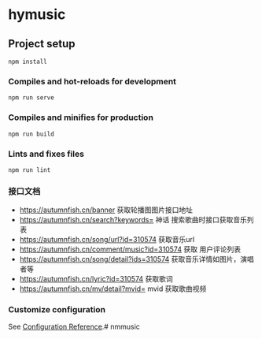 # hymusic

## Project setup
```
npm install
```

### Compiles and hot-reloads for development
```
npm run serve
```

### Compiles and minifies for production
```
npm run build
```

### Lints and fixes files
```
npm run lint
```

### 接口文档
-  https://autumnfish.cn/banner                                          获取轮播图图片接口地址
-  https://autumnfish.cn/search?keywords= 神话               搜索歌曲时接口获取音乐列表
-  https://autumnfish.cn/song/url?id=310574                      获取音乐url
-  https://autumnfish.cn/comment/music?id=310574         获取 用户评论列表
-  https://autumnfish.cn/song/detail?ids=310574                获取音乐详情如图片，演唱者等
-  https://autumnfish.cn/lyric?id=310574                              获取歌词
-  https://autumnfish.cn/mv/detail?mvid=  mvid                 获取歌曲视频


### Customize configuration
See [Configuration Reference](https://cli.vuejs.org/config/).# nmmusic

